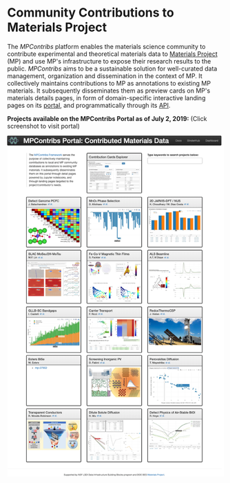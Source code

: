 # Community Contributions to Materials Project

The *MPContribs* platform enables the materials science community to contribute
experimental and theoretical materials data to [Materials
Project](https://materialsproject.org) (MP) and use MP's infrastructure to expose their
research results to the public. *MPContribs* aims to be a sustainable solution for
well-curated data management, organization and dissemination in the context of MP.  It
collectively maintains contributions to MP as annotations to existing MP materials. It
subsequently disseminates them as preview cards on MP's materials details pages, in form
of domain-specific interactive landing pages on its
[portal](/portal), and programmatically through its [API](/api).

**Projects available on the MPContribs Portal as of July 2, 2019:** (Click screenshot to visit portal)

[![overview](overview.png)](https://portal.mpcontribs.org)

